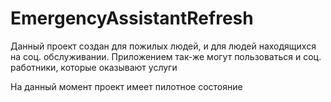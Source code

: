 # EmergencyAssistantRefresh
Данный проект создан для пожилых людей, и для людей находящихся на соц. обслуживании.
Приложением так-же могут пользоваться и соц. работники, которые оказывают услуги

На данный момент проект имеет пилотное состояние
